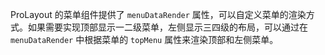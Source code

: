 ProLayout 的菜单组件提供了 `menuDataRender` 属性，可以自定义菜单的渲染方式。如果需要实现顶部显示一二级菜单，左侧显示三四级的布局，可以通过在 `menuDataRender` 中根据菜单的 `topMenu` 属性来渲染顶部和左侧菜单。

